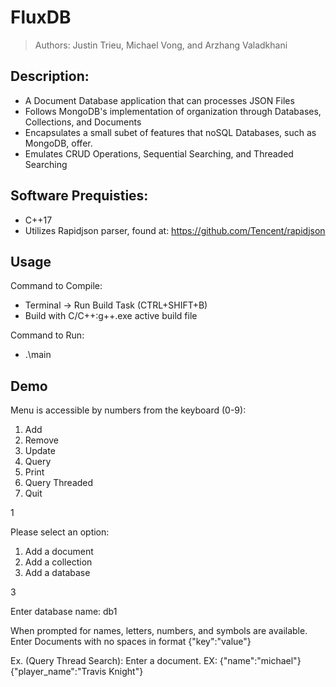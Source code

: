 # FluxDB
> Authors: Justin Trieu, Michael Vong, and Arzhang Valadkhani

## Description: 
- A Document Database application that can processes JSON Files
- Follows MongoDB's implementation of organization through Databases, Collections, and Documents
- Encapsulates a small subet of features that noSQL Databases, such as MongoDB, offer. 
- Emulates CRUD Operations, Sequential Searching, and Threaded Searching

## Software Prequisties:

- C++17
- Utilizes Rapidjson parser, found at: https://github.com/Tencent/rapidjson

## Usage

Command to Compile: 

- Terminal -> Run Build Task (CTRL+SHIFT+B)
- Build with C/C++:g++.exe active build file

Command to Run:

- .\main

## Demo

Menu is accessible by numbers from the keyboard (0-9):
1. Add
2. Remove
3. Update
4. Query
5. Print
6. Query Threaded
7. Quit

  1

Please select an option:
1. Add a document       
2. Add a collection     
3. Add a database
   
3

Enter database name: db1

When prompted for names, letters, numbers, and symbols are available. Enter Documents with no spaces in format {"key":"value"}


Ex. (Query Thread Search):
Enter a document. EX: {"name":"michael"}
{"player_name":"Travis Knight"}
